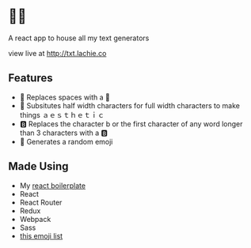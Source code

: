 # 👏🎺
A react app to house all my text generators

view live at http://txt.lachie.co

## Features
- :clap: Replaces spaces with a :clap:
- :trumpet: Subsitutes half width characters for full width characters to make things ａｅｓｔｈｅｔｉｃ
- :b: Replaces the character b or the first character of any word longer than 3 characters with a :b:
- :game_die: Generates a random emoji

## Made Using
- My [react boilerplate](https://github.com/alachie/react-boilerplate)
- React
- React Router
- Redux 
- Webpack
- Sass
- [this emoji list](https://github.com/chazgiese/EmojiGen/blob/master/emojigen.js)
